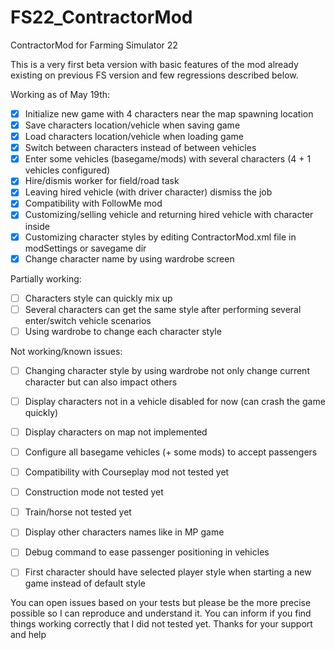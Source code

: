 # FS22_ContractorMod
ContractorMod for Farming Simulator 22

This is a very first beta version with basic features of the mod already existing on previous FS version and few regressions described below.

Working as of May 19th:  
 - [x] Initialize new game with 4 characters near the map spawning location
 - [x] Save characters location/vehicle when saving game
 - [x] Load characters location/vehicle when loading game
 - [x] Switch between characters instead of between vehicles
 - [x] Enter some vehicles (basegame/mods) with several characters (4 + 1 vehicles configured)
 - [x] Hire/dismis worker for field/road task
 - [x] Leaving hired vehicle (with driver character) dismiss the job
 - [x] Compatibility with FollowMe mod
 - [x] Customizing/selling vehicle and returning hired vehicle with character inside
 - [x] Customizing character styles by editing ContractorMod.xml file in modSettings or savegame dir
 - [x] Change character name by using wardrobe screen
 
Partially working:  
 - [ ] Characters style can quickly mix up
 - [ ] Several characters can get the same style after performing several enter/switch vehicle scenarios
 - [ ] Using wardrobe to change each character style

Not working/known issues:  
 - [ ] Changing character style by using wardrobe not only change current character but can also impact others
 - [ ] Display characters not in a vehicle disabled for now (can crash the game quickly) 
 - [ ] Display characters on map not implemented
 - [ ] Configure all basegame vehicles (+ some mods) to accept passengers
 - [ ] Compatibility with Courseplay mod not tested yet
 - [ ] Construction mode not tested yet
 - [ ] Train/horse not tested yet
 - [ ] Display other characters names like in MP game
 - [ ] Debug command to ease passenger positioning in vehicles
 - [ ] First character should have selected player style when starting a new game instead of default style


You can open issues based on your tests but please be the more precise possible so I can reproduce and understand it. You can inform if you find things working correctly that I did not tested yet.
Thanks for your support and help
